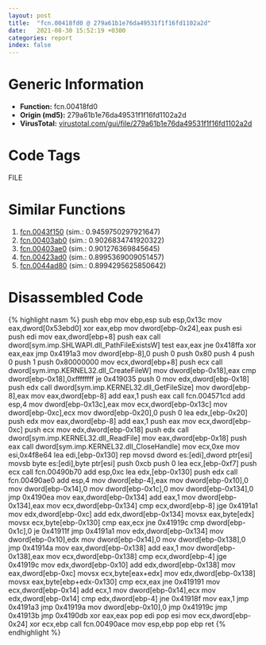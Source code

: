 ```yaml
---
layout: post
title:  "fcn.00418fd0 @ 279a61b1e76da49531f1f16fd1102a2d"
date:   2021-08-30 15:52:19 +0300
categories: report
index: false
---
```


# Generic Information
- **Function:** fcn.00418fd0
- **Origin (md5):** 279a61b1e76da49531f1f16fd1102a2d
- **VirusTotal:** [virustotal.com/gui/file/279a61b1e76da49531f1f16fd1102a2d][virustotal_ref]

# Code Tags
<span class="tag" id="FILE">FILE</span>


# Similar Functions

1. [fcn.0043f150][similar_1_ref] (sim.: 0.9459750297921647)
2. [fcn.00403ab0][similar_2_ref] (sim.: 0.9026834741920322)
3. [fcn.00403ae0][similar_3_ref] (sim.: 0.901276369845645)
4. [fcn.00423ad0][similar_4_ref] (sim.: 0.8995369009051457)
5. [fcn.0044ad80][similar_5_ref] (sim.: 0.8994295625850642)


# Disassembled Code

{% highlight nasm %}
push ebp
mov ebp,esp
sub esp,0x13c
mov eax,dword[0x53ebd0]
xor eax,ebp
mov dword[ebp-0x24],eax
push esi
push edi
mov eax,dword[ebp+8]
push eax
call dword[sym.imp.SHLWAPI.dll_PathFileExistsW]
test eax,eax
jne 0x418ffa
xor eax,eax
jmp 0x4191a3
mov dword[ebp-8],0
push 0
push 0x80
push 4
push 0
push 1
push 0x80000000
mov ecx,dword[ebp+8]
push ecx
call dword[sym.imp.KERNEL32.dll_CreateFileW]
mov dword[ebp-0x18],eax
cmp dword[ebp-0x18],0xffffffff
je 0x419035
push 0
mov edx,dword[ebp-0x18]
push edx
call dword[sym.imp.KERNEL32.dll_GetFileSize]
mov dword[ebp-8],eax
mov eax,dword[ebp-8]
add eax,1
push eax
call fcn.004571cd
add esp,4
mov dword[ebp-0x13c],eax
mov ecx,dword[ebp-0x13c]
mov dword[ebp-0xc],ecx
mov dword[ebp-0x20],0
push 0
lea edx,[ebp-0x20]
push edx
mov eax,dword[ebp-8]
add eax,1
push eax
mov ecx,dword[ebp-0xc]
push ecx
mov edx,dword[ebp-0x18]
push edx
call dword[sym.imp.KERNEL32.dll_ReadFile]
mov eax,dword[ebp-0x18]
push eax
call dword[sym.imp.KERNEL32.dll_CloseHandle]
mov ecx,0xe
mov esi,0x4f8e64
lea edi,[ebp-0x130]
rep movsd dword es:[edi],dword ptr[esi]
movsb byte es:[edi],byte ptr[esi]
push 0xcb
push 0
lea ecx,[ebp-0xf7]
push ecx
call fcn.00490b70
add esp,0xc
lea edx,[ebp-0x130]
push edx
call fcn.00490ae0
add esp,4
mov dword[ebp-4],eax
mov dword[ebp-0x10],0
mov dword[ebp-0x14],0
mov dword[ebp-0x1c],0
mov dword[ebp-0x134],0
jmp 0x4190ea
mov eax,dword[ebp-0x134]
add eax,1
mov dword[ebp-0x134],eax
mov ecx,dword[ebp-0x134]
cmp ecx,dword[ebp-8]
jge 0x4191a1
mov edx,dword[ebp-0xc]
add edx,dword[ebp-0x134]
movsx eax,byte[edx]
movsx ecx,byte[ebp-0x130]
cmp eax,ecx
jne 0x41919c
cmp dword[ebp-0x1c],0
je 0x41911f
jmp 0x4191a1
mov edx,dword[ebp-0x134]
mov dword[ebp-0x10],edx
mov dword[ebp-0x14],0
mov dword[ebp-0x138],0
jmp 0x41914a
mov eax,dword[ebp-0x138]
add eax,1
mov dword[ebp-0x138],eax
mov ecx,dword[ebp-0x138]
cmp ecx,dword[ebp-4]
jge 0x41919c
mov edx,dword[ebp-0x10]
add edx,dword[ebp-0x138]
mov eax,dword[ebp-0xc]
movsx ecx,byte[eax+edx]
mov edx,dword[ebp-0x138]
movsx eax,byte[ebp+edx-0x130]
cmp ecx,eax
jne 0x419191
mov ecx,dword[ebp-0x14]
add ecx,1
mov dword[ebp-0x14],ecx
mov edx,dword[ebp-0x14]
cmp edx,dword[ebp-4]
jne 0x41918f
mov eax,1
jmp 0x4191a3
jmp 0x41919a
mov dword[ebp-0x10],0
jmp 0x41919c
jmp 0x41913b
jmp 0x4190db
xor eax,eax
pop edi
pop esi
mov ecx,dword[ebp-0x24]
xor ecx,ebp
call fcn.00490ace
mov esp,ebp
pop ebp
ret 
{% endhighlight %}


[similar_1_ref]: /report/fcn.0043f150@17d73cbafe6dd96dd6f2291fab06fbb5
[similar_2_ref]: /report/fcn.00403ab0@c60344b51fa39a329b92557d24ff7670
[similar_3_ref]: /report/fcn.00403ae0@14b20b07906a36e23f2230c8042160f2
[similar_4_ref]: /report/fcn.00423ad0@4fe38de7c6c86a1bad209560fa052231
[similar_5_ref]: /report/fcn.0044ad80@279a61b1e76da49531f1f16fd1102a2d
[virustotal_ref]: https://www.virustotal.com/gui/file/279a61b1e76da49531f1f16fd1102a2d